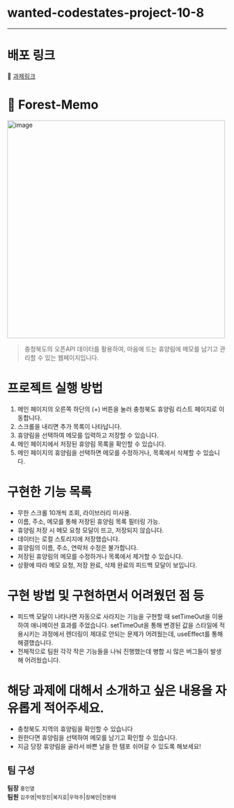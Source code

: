
# wanted-codestates-project-10-8
---
#  배포 링크
📎 [과제링크](https://forest-app.herokuapp.com/)

# 🌳 Forest-Memo

<img width="500" alt="image" src="https://user-images.githubusercontent.com/82592845/155390853-41dff1fd-90bf-4453-9117-4e8849155e83.png">

> 충청북도의 오픈API 데이터를 활용하여, 마음에 드는 휴양림에 메모를 남기고 관리할 수 있는 웹페이지입니다.


# 프로젝트 실행 방법
 1. 메인 페이지의 오른쪽 하단의 (+) 버튼을 눌러 충청북도 휴양림 리스트 페이지로 이동합니다.
 2. 스크롤을 내리면 추가 목록이 나타납니다.
 3. 휴양림을 선택하여 메모를 입력하고 저장할 수 있습니다.
 4. 메인 페이지에서 저장된 휴양림 목록을 확인할 수 있습니다.
 5. 메인 페이지의 휴양림을 선택하면 메모를 수정하거나, 목록에서 삭제할 수 있습니다.
 
# 구현한 기능 목록
 - 무한 스크롤 10개씩 조회, 라이브러리 미사용.
 - 이름, 주소, 메모를 통해 저장된 휴양림 목록 필터링 가능.
 - 휴양림 저장 시 메모 요청 모달이 뜨고, 저장되지 않습니다.
 - 데이터는 로컬 스토리지에 저장했습니다.
 - 휴양림의 이름, 주소, 연락처 수정은 불가합니다.
 - 저장된 휴양림의 메모를 수정하거나 목록에서 제거할 수 있습니다.
 - 상황에 따라 메모 요청, 저장 완료, 삭제 완료의 피드백 모달이 보입니다.

 
# 구현 방법 및 구현하면서 어려웠던 점 등
- 피드백 모달이 나타나면 자동으로 사라지는 기능을 구현할 때 setTimeOut을 이용하여 애니메이션 효과를 주었습니다. setTimeOut을 통해 변경된 값을 스타일에 적용시키는 과정에서 렌더링이 제대로 안되는 문제가 어려웠는데, useEffect를 통해 해결했습니다.
- 전체적으로 팀원 각각 작은 기능들을 나눠 진행했는데 병합 시 많은 버그들이 발생해 어려웠습니다.


# 해당 과제에 대해서 소개하고 싶은 내용을 자유롭게 적어주세요.
- 충청북도 지역의 휴양림을 확인할 수 있습니다
- 원한다면 휴양림을 선택하여 메모를 남기고 확인할 수 있습니다.
- 지금 당장 휴양림을 골라서 바쁜 날을 한 템포 쉬어갈 수 있도록 해보세요!


## 팀 구성
**팀장**
`홍인열`
<br/>
**팀원**
`김주영`|`박창진`|`복지호`|`우혁주`|`장혜민`|`전용태`

